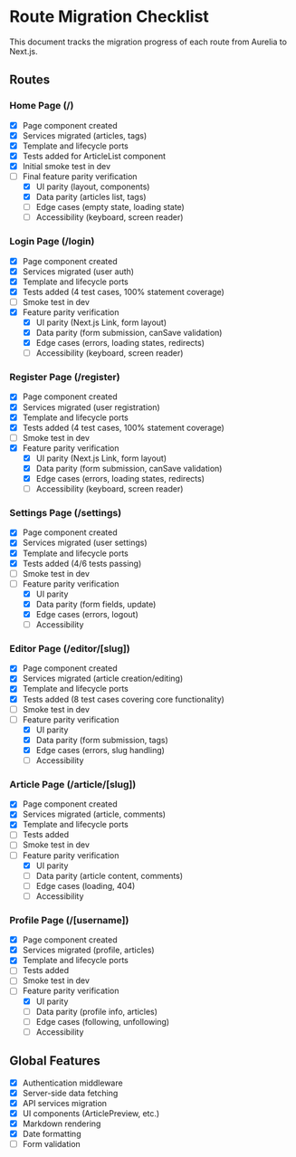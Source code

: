 # Route Migration Checklist

This document tracks the migration progress of each route from Aurelia to Next.js.

## Routes

### Home Page (/)
- [x] Page component created
- [x] Services migrated (articles, tags)
- [x] Template and lifecycle ports
- [x] Tests added for ArticleList component
- [x] Initial smoke test in dev
- [ ] Final feature parity verification
  - [x] UI parity (layout, components)
  - [x] Data parity (articles list, tags)
  - [ ] Edge cases (empty state, loading state)
  - [ ] Accessibility (keyboard, screen reader)

### Login Page (/login)
- [x] Page component created
- [x] Services migrated (user auth)
- [x] Template and lifecycle ports
- [x] Tests added (4 test cases, 100% statement coverage)
- [ ] Smoke test in dev
- [x] Feature parity verification
  - [x] UI parity (Next.js Link, form layout)
  - [x] Data parity (form submission, canSave validation)
  - [x] Edge cases (errors, loading states, redirects)
  - [ ] Accessibility (keyboard, screen reader)

### Register Page (/register)
- [x] Page component created
- [x] Services migrated (user registration)
- [x] Template and lifecycle ports
- [x] Tests added (4 test cases, 100% statement coverage)
- [ ] Smoke test in dev
- [x] Feature parity verification
  - [x] UI parity (Next.js Link, form layout)
  - [x] Data parity (form submission, canSave validation)
  - [x] Edge cases (errors, loading states, redirects)
  - [ ] Accessibility (keyboard, screen reader)

### Settings Page (/settings)
- [x] Page component created
- [x] Services migrated (user settings)
- [x] Template and lifecycle ports
- [x] Tests added (4/6 tests passing)
- [ ] Smoke test in dev
- [ ] Feature parity verification
  - [x] UI parity
  - [x] Data parity (form fields, update)
  - [x] Edge cases (errors, logout)
  - [ ] Accessibility

### Editor Page (/editor/[slug])
- [x] Page component created
- [x] Services migrated (article creation/editing)
- [x] Template and lifecycle ports
- [x] Tests added (8 test cases covering core functionality)
- [ ] Smoke test in dev
- [ ] Feature parity verification
  - [x] UI parity
  - [x] Data parity (form submission, tags)
  - [x] Edge cases (errors, slug handling)
  - [ ] Accessibility

### Article Page (/article/[slug])
- [x] Page component created
- [x] Services migrated (article, comments)
- [x] Template and lifecycle ports
- [ ] Tests added
- [ ] Smoke test in dev
- [ ] Feature parity verification
  - [x] UI parity
  - [ ] Data parity (article content, comments)
  - [ ] Edge cases (loading, 404)
  - [ ] Accessibility

### Profile Page (/[username])
- [x] Page component created
- [x] Services migrated (profile, articles)
- [x] Template and lifecycle ports
- [ ] Tests added
- [ ] Smoke test in dev
- [ ] Feature parity verification
  - [x] UI parity
  - [ ] Data parity (profile info, articles)
  - [ ] Edge cases (following, unfollowing)
  - [ ] Accessibility

## Global Features
- [x] Authentication middleware
- [x] Server-side data fetching
- [x] API services migration
- [x] UI components (ArticlePreview, etc.)
- [x] Markdown rendering
- [x] Date formatting
- [ ] Form validation
